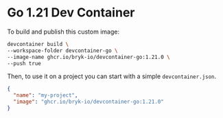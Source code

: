 # Go 1.21 Dev Container

To build and publish this custom image:

```bash
devcontainer build \
--workspace-folder devcontainer-go \
--image-name ghcr.io/bryk-io/devcontainer-go:1.21.0 \
--push true
```

Then, to use it on a project you can start with a simple `devcontainer.json`.

```json
{
  "name": "my-project",
  "image": "ghcr.io/bryk-io/devcontainer-go:1.21.0"
}
```
